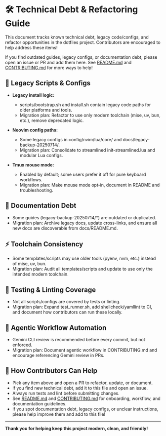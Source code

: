 # 🛠️ Technical Debt & Refactoring Guide

This document tracks known technical debt, legacy code/configs, and refactor opportunities in the dotfiles project. Contributors are encouraged to help address these items!

If you find outdated guides, legacy configs, or documentation debt, please open an issue or PR and add them here. See [README.md](../README.md) and [CONTRIBUTING.md](../CONTRIBUTING.md) for more ways to help!

## 🚨 Legacy Scripts & Configs

- **Legacy install logic:**
  - scripts/bootstrap.sh and install.sh contain legacy code paths for older platforms and tools.
  - Migration plan: Refactor to use only modern toolchain (mise, uv, bun, etc.), remove deprecated logic.

- **Neovim config paths:**
  - Some legacy configs in config/nvim/lua/core/ and docs/legacy-backup-20250714/.
  - Migration plan: Consolidate to streamlined init-streamlined.lua and modular Lua configs.

- **Tmux mouse mode:**
  - Enabled by default; some users prefer it off for pure keyboard workflows.
  - Migration plan: Make mouse mode opt-in, document in README and troubleshooting.

## 📝 Documentation Debt

- Some guides (legacy-backup-20250714/*) are outdated or duplicated.
- Migration plan: Archive legacy docs, update cross-links, and ensure all new docs are discoverable from docs/README.md.

## ⚡ Toolchain Consistency

- Some templates/scripts may use older tools (pyenv, nvm, etc.) instead of mise, uv, bun.
- Migration plan: Audit all templates/scripts and update to use only the intended modern toolchain.

## 🧪 Testing & Linting Coverage

- Not all scripts/configs are covered by tests or linting.
- Migration plan: Expand test_runner.sh, add shellcheck/yamllint to CI, and document how contributors can run these locally.

## 🤖 Agentic Workflow Automation

- Gemini CLI review is recommended before every commit, but not enforced.
- Migration plan: Document agentic workflow in CONTRIBUTING.md and encourage referencing Gemini review in PRs.

## 🙌 How Contributors Can Help

- Pick any item above and open a PR to refactor, update, or document.
- If you find new technical debt, add it to this file and open an issue.
- Always run tests and lint before submitting changes.
- See [README.md](../README.md) and [CONTRIBUTING.md](../CONTRIBUTING.md) for onboarding, workflow, and documentation guidelines.
- If you spot documentation debt, legacy configs, or unclear instructions, please help improve them and add to this file!

---

**Thank you for helping keep this project modern, clean, and friendly!**
